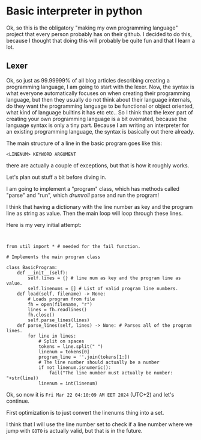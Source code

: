 
# Basic interpreter in python

Ok, so this is the obligatory "making my own programming language" project that every person probably has on their github. I decided to do this, because I thought that doing this will probably be quite fun and that I learn a lot.

## Lexer

Ok, so just as 99.99999% of all blog articles describing creating a programming language, I am going to start with the lexer. Now, the syntax is what everyone automatically focuses on when creating their programming language, but then they usually do not think about their language internals, do they want the programming language to be functional or object oriented, what kind of language builtins it has etc etc.. So I think that the lexer part of creating your own programming language is a bit overrated, because the language syntax is only a tiny part. Because I am writing an interpreter for an existing programming language, the syntax is basically out there already.

The main structure of a line in the basic program goes like this:

`<LINENUM> KEYWORD ARGUMENT`

there are actually a couple of exceptions, but that is how it roughly works.

Let's plan out stuff a bit before diving in.

I am going to implement a "program" class, which has methods called "parse" and "run", which *drumroll* parse and run the program!

I think that having a dictionary with the line number as key and the program line as string as value. Then the main loop will loop through these lines.

Here is my very initial attempt:

```


from util import * # needed for the fail function.

# Implements the main program class

class BasicProgram:
	def __init__(self):
		self.lines = {} # line num as key and the program line as value.
		self.linenums = [] # List of valid program line numbers.
	def load(self, filename) -> None:
		# Loads program from file
		fh = open(filename, "r")
		lines = fh.readlines()
		fh.close()
		self.parse_lines(lines)
	def parse_lines(self, lines) -> None: # Parses all of the program lines.
		for line in lines:
			# Split on spaces
			tokens = line.split(" ")
			linenum = tokens[0]
			program_line = ''.join(tokens[1:])
			# The line number should actually be a number
			if not linenum.isnumeric():
				fail("The line number must actually be number: "+str(line))
			linenum = int(linenum)

```

Ok, so now it is `Fri Mar 22 04:10:09 AM EET 2024` (UTC+2) and let's continue.

First optimization is to just convert the linenums thing into a set.

I think that I will use the line number set to check if a line number where we jump with `GOTO` is actually valid, but that is in the future.





















